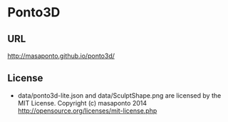 # Ponto3D

## URL
http://masaponto.github.io/ponto3d/

## License
- data/ponto3d-lite.json and data/SculptShape.png are licensed by the MIT License.
Copyright (c) masaponto 2014
http://opensource.org/licenses/mit-license.php
